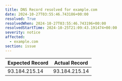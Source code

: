 ```yaml
---
title: DNS Record resolved for example.com
date: 2024-10-27T03:55:46.743186+00:00
resolved: True
resolvedWhen: 2024-10-27T03:55:46.743196+00:00
resolvedStartTime: 2024-10-25T21:09:43.191474+00:00
severity: notice
affected:
  - example.com
section: issue
---
```


| Expected Record  | Actual Record  |
|------------------|----------------|
| 93.184.215.14 | 93.184.215.14 |
